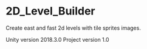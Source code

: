 # 2D_Level_Builder

Create east and fast 2d levels with tile sprites images.

Unity version 2018.3.0
Project version 1.0
